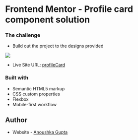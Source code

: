 # Frontend Mentor - Profile card component solution

### The challenge

- Build out the project to the designs provided

![](screenshot.jpg)

- Live Site URL: [profileCard](https://anoushkagupta876.github.io/profileCard/)

### Built with

- Semantic HTML5 markup
- CSS custom properties
- Flexbox
- Mobile-first workflow

## Author

- Website - [Anoushka Gupta](https://anoushkagupta876.github.io/AnoushkaG/)
